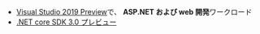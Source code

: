 * [Visual Studio 2019 Preview](https://visualstudio.microsoft.com/vs/preview/)で、 **ASP.NET および web 開発**ワークロード
* [.NET core SDK 3.0 プレビュー](https://dotnet.microsoft.com/download/dotnet-core/3.0)
